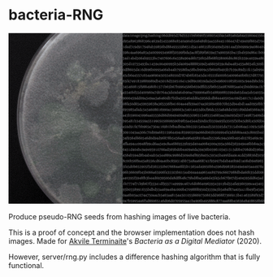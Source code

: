 # bacteria-RNG

![Browser Illustration](./repo-media/bacteria-RNG.gif)

Produce pseudo-RNG seeds from hashing images of live bacteria.

This is a proof of concept and the browser implementation does not hash images. Made for [Akvile Terminaite](https://2020.rca.ac.uk/students/akvile-terminaite)'s *Bacteria as a Digital Mediator* (2020).

However, server/rng.py includes a difference hashing algorithm that is fully functional.
